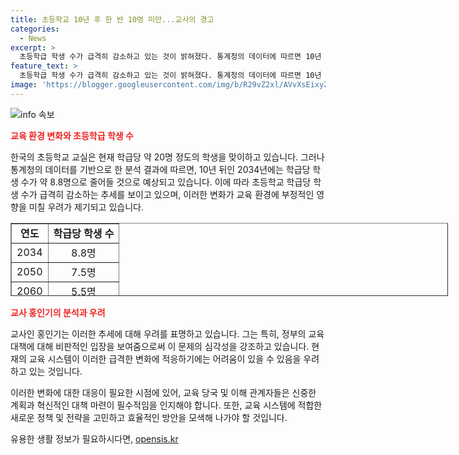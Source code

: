 ```yaml
---
title: 초등학교 10년 후 한 반 10명 미만...교사의 경고
categories:
  - News
excerpt: >
  초등학급 학생 수가 급격히 감소하고 있는 것이 밝혀졌다. 통계청의 데이터에 따르면 10년 내 학급당 학생 수는 8.8명으로 줄어들 것으로 추산된다. 이에 대해 31년차 교사인 홍인기는 정부의 교육 정책에 비판적인 입장을 나타내며 16명을 이상적인 학급당 학생 수로 지적했다. 또한, 정부의 대응책에 대한 지적도 제기되고 있다. 사걱세 정책팀장은 정부의 교육 정책이 실질적인 대책이 부족하다고 비판하며 자사고와 특목고의 존치 결정 등 경쟁 시스템을 지속시키는 것에 대해 우려를 표명했다.
feature_text: >
  초등학급 학생 수가 급격히 감소하고 있는 것이 밝혀졌다. 통계청의 데이터에 따르면 10년 내 학급당 학생 수는 8.8명으로 줄어들 것으로 추산된다. 이에 대해 31년차 교사인 홍인기는 정부의 교육 정책에 비판적인 입장을 나타내며 16명을 이상적인 학급당 학생 수로 지적했다. 또한, 정부의 대응책에 대한 지적도 제기되고 있다. 사걱세 정책팀장은 정부의 교육 정책이 실질적인 대책이 부족하다고 비판하며 자사고와 특목고의 존치 결정 등 경쟁 시스템을 지속시키는 것에 대해 우려를 표명했다.
image: 'https://blogger.googleusercontent.com/img/b/R29vZ2xl/AVvXsEixyZcFfHzMRdzZMjFBmAUKJYCLCGyLL1o632UiGVXcaFdKo_bkvkuCioo0uUKlGfBVcT3P84aROyZIXSBEx3Aw5nCQ3pTgDom1WDC4m8eifvWiAmWEEVb4x6G_l8C0QH225ldMjyaFvpxGEBGNO37VmDTDMHGhJPq73UglMfDca1-0aw/s1600/blogspot.png'
---
```


<p><img src="https://blogger.googleusercontent.com/img/b/R29vZ2xl/AVvXsEixyZcFfHzMRdzZMjFBmAUKJYCLCGyLL1o632UiGVXcaFdKo_bkvkuCioo0uUKlGfBVcT3P84aROyZIXSBEx3Aw5nCQ3pTgDom1WDC4m8eifvWiAmWEEVb4x6G_l8C0QH225ldMjyaFvpxGEBGNO37VmDTDMHGhJPq73UglMfDca1-0aw/s1600/blogspot.png" alt="info 속보" /></p>

<p><b><span style="color: #ee2323;">교육 환경 변화와 초등학급 학생 수</span></b></p>

<p data-ke-size="size16">한국의 초등학교 교실은 현재 학급당 약 20명 정도의 학생을 맞이하고 있습니다. 그러나 통계청의 데이터를 기반으로 한 분석 결과에 따르면, 10년 뒤인 2034년에는 학급당 학생 수가 약 8.8명으로 줄어들 것으로 예상되고 있습니다. 이에 따라 초등학교 학급당 학생 수가 급격히 감소하는 추세를 보이고 있으며, 이러한 변화가 교육 환경에 부정적인 영향을 미칠 우려가 제기되고 있습니다.</p>

<table style="width: 700px; height: 117px;" border="1">
<tbody>
<tr>
<td style="text-align: center; height: 17px;"><b>연도</b></td>
<td style="text-align: center; height: 17px;"><b>학급당 학생 수</b></td>
</tr>
<tr>
<td style="text-align: center; height: 17px;">2034</td>
<td style="text-align: center; height: 17px;">8.8명</td>
</tr>
<tr>
<td style="text-align: center; height: 17px;">2050</td>
<td style="text-align: center; height: 17px;">7.5명</td>
</tr>
<tr>
<td style="text-align: center; height: 17px;">2060</td>
<td style="text-align: center; height: 17px;">5.5명</td>
</tr>
<tr>
<td style="text-align: center; height: 17px;">2070</td>
<td style="text-align: center; height: 17px;">2.7명</td>
</tr>
</tbody>
</table>

<p><b><span style="color: #ee2323;">교사 홍인기의 분석과 우려</span></b></p>

<p data-ke-size="size16">교사인 홍인기는 이러한 추세에 대해 우려를 표명하고 있습니다. 그는 특히, 정부의 교육 대책에 대해 비판적인 입장을 보여줌으로써 이 문제의 심각성을 강조하고 있습니다. 현재의 교육 시스템이 이러한 급격한 변화에 적응하기에는 어려움이 있을 수 있음을 우려하고 있는 것입니다.</p>

<p data-ke-size="size16">이러한 변화에 대한 대응이 필요한 시점에 있어, 교육 당국 및 이해 관계자들은 신중한 계획과 혁신적인 대책 마련이 필수적임을 인지해야 합니다. 또한, 교육 시스템에 적합한 새로운 정책 및 전략을 고민하고 효율적인 방안을 모색해 나가야 할 것입니다.</p>
유용한 생활 정보가 필요하시다면, <a href="https://opensis.kr" rel="dofollow">opensis.kr</a>


